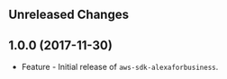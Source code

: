 Unreleased Changes
------------------

1.0.0 (2017-11-30)
------------------

* Feature - Initial release of `aws-sdk-alexaforbusiness`.


